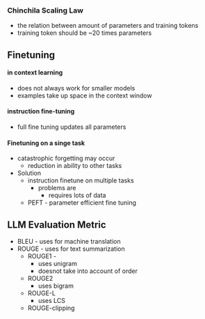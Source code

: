 ### Chinchila Scaling Law
- the relation between amount of parameters and training tokens
- training token should be ~20 times parameters


## Finetuning
#### in context learning
- does not always work for smaller models
- examples take up space in the context window

#### instruction fine-tuning
- full fine tuning updates all parameters

#### Finetuning on a singe task
- catastrophic forgetting may occur
	- reduction in ability to other tasks
- Solution
	- instruction finetune on multiple tasks
		- problems are
			- requires lots of data
	- PEFT - parameter efficient fine tuning

## LLM Evaluation Metric
- BLEU - uses for machine translation
- ROUGE - uses for text summarization
	- ROUGE1 -
		- uses unigram
		- doesnot take into account of order
	- ROUGE2
		- uses bigram
	- ROUGE-L
		- uses LCS
	- ROUGE-clipping